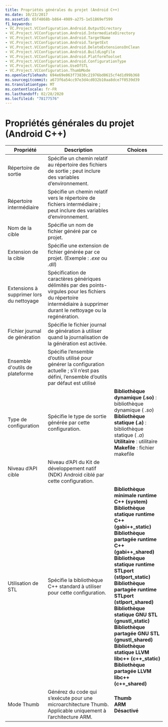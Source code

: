 ```yaml
---
title: Propriétés générales du projet (Android C++)
ms.date: 10/23/2017
ms.assetid: 65f4868b-b864-4989-a275-1e51869ef599
f1_keywords:
- VC.Project.VCConfiguration.Android.OutputDirectory
- VC.Project.VCConfiguration.Android.IntermediateDirectory
- VC.Project.VCConfiguration.Android.TargetName
- VC.Project.VCConfiguration.Android.TargetExt
- VC.Project.VCConfiguration.Android.DeleteExtensionsOnClean
- VC.Project.VCConfiguration.Android.BuildLogFile
- VC.Project.VCConfiguration.Android.PlatformToolset
- VC.Project.VCConfiguration.Android.ConfigurationType
- VC.Project.VCConfiguration.UseOfSTL
- VC.Project.VCConfiguration.ThumbMode
ms.openlocfilehash: 694e69e063f73830c21976bd0615cf4d1d99b368
ms.sourcegitcommit: a673f6a54cc97e3d4cd032b10aa8dce7f0539d39
ms.translationtype: MT
ms.contentlocale: fr-FR
ms.lasthandoff: 02/28/2020
ms.locfileid: "78177576"
---
```

# <a name="general-project-properties-android-c"></a>Propriétés générales du projet (Android C++)

Propriété | Description | Choices
--- | ---| ---
Répertoire de sortie | Spécifie un chemin relatif au répertoire des fichiers de sortie ; peut inclure des variables d’environnement.
Répertoire intermédiaire | Spécifie un chemin relatif vers le répertoire de fichiers intermédiaire ; peut inclure des variables d’environnement.
Nom de la cible | Spécifie un nom de fichier généré par ce projet.
Extension de la cible | Spécifie une extension de fichier générée par ce projet. (Exemple : *.exe* ou *.dll*)
Extensions à supprimer lors du nettoyage | Spécification de caractères génériques délimités par des points-virgules pour les fichiers du répertoire intermédiaire à supprimer durant le nettoyage ou la regénération.
Fichier journal de génération | Spécifie le fichier journal de génération à utiliser quand la journalisation de la génération est activée.
Ensemble d'outils de plateforme | Spécifie l’ensemble d’outils utilisé pour générer la configuration actuelle ; s’il n’est pas défini, l’ensemble d’outils par défaut est utilisé
Type de configuration | Spécifie le type de sortie générée par cette configuration. | **Bibliothèque dynamique (.so)** : bibliothèque dynamique ( *.so*)<br>**Bibliothèque statique (.a)** : bibliothèque statique ( *.a*)<br>**Utilitaire** : utilitaire<br>**Makefile** : fichier makefile<br>
Niveau d’API cible | Niveau d’API du Kit de développement natif (NDK) Android ciblé par cette configuration.
Utilisation de STL | Spécifie la bibliothèque C++ standard à utiliser pour cette configuration. | **Bibliothèque minimale runtime C++ (system)**<br>**Bibliothèque statique runtime C++ (gabi++_static)**<br>**Bibliothèque partagée runtime C++ (gabi++_shared)**<br>**Bibliothèque statique runtime STLport (stlport_static)**<br>**Bibliothèque partagée runtime STLport (stlport_shared)**<br>**Bibliothèque statique GNU STL (gnustl_static)**<br>**Bibliothèque partagée GNU STL (gnustl_shared)**<br>**Bibliothèque statique LLVM libc++ (c++_static)**<br>**Bibliothèque partagée LLVM libc++ (c++_shared)**<br>
Mode Thumb | Générez du code qui s’exécute pour une microarchitecture Thumb. Applicable uniquement à l’architecture ARM. | **Thumb**<br>**ARM**<br>**Désactivé**<br>
